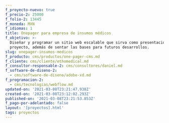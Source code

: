 ```yaml
---
f_proyecto-nuevo: true
f_precio-2: 25000
f_folio-2: 13445
f_moneda: MXN
f_idiomas: 1
title: Onepager para empresa de insumos médicos
f_objetivo: >-
  Diseñar y programar un sitio web escalable que sirva como presentación del
  proyecto, además de sentar las bases para futuros desarrollos.
slug: onepager-insumos-medicos
f_producto: cms/productos/one-pager-cms.md
f_cliente: cms/cliente/ethomedical.md
f_consultor-responsable-2: cms/consultores/daniel.md
f_software-de-diseno-2:
  - cms/software-de-diseno/adobe-xd.md
f_programacion-2:
  - cms/tecnologias/webflow.md
updated-on: '2021-03-08T23:21:47.938Z'
created-on: '2021-03-08T23:12:02.293Z'
published-on: '2021-03-08T23:21:53.853Z'
f_pago-por-adelantado: false
layout: '[proyectos].html'
tags: proyectos
---
```



